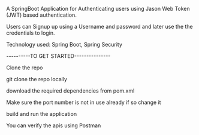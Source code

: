 A SpringBoot Application for Authenticating users using Jason Web Token (JWT) based authentication.


Users can Signup up using a Username and password and later use the the credentials to login.


Technology used: Spring Boot, Spring Security


----------TO GET STARTED---------------



Clone the repo

git clone the repo locally

download the required dependencies from pom.xml

Make sure the port number is not in use already if so change it

build and run the application 

You can verify the apis using Postman
